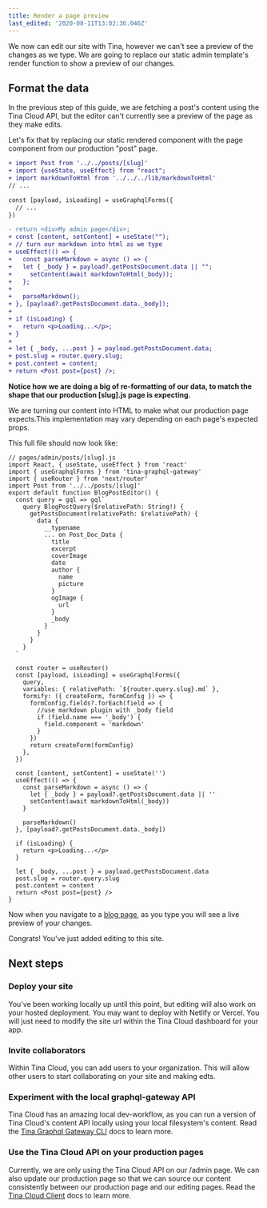 ```yaml
---
title: Render a page preview
last_edited: '2020-08-11T13:02:36.046Z'
---
```


We now can edit our site with Tina, however we can't see a preview of the changes as we type.
We are going to replace our static admin template's render function to show a preview of our changes.

## Format the data

In the previous step of this guide, we are fetching a post's content using the Tina Cloud API, but the editor can't currently see a preview of the page as they make edits.

Let's fix that by replacing our static rendered component with the page component from our production "post" page.

```diff
+ import Post from '../../posts/[slug]'
+ import {useState, useEffect} from "react";
+ import markdownToHtml from '../../../lib/markdownToHtml'
// ...

const [payload, isLoading] = useGraphqlForms({
  // ...
})

- return <div>My admin page</div>;
+ const [content, setContent] = useState("");
+ // turn our markdown into html as we type
+ useEffect(() => {
+   const parseMarkdown = async () => {
+   let { _body } = payload?.getPostsDocument.data || "";
+     setContent(await markdownToHtml(_body));
+   };
+
+   parseMarkdown();
+ }, [payload?.getPostsDocument.data._body]);
+
+ if (isLoading) {
+   return <p>Loading...</p>;
+ }
+
+ let { _body, ...post } = payload.getPostsDocument.data;
+ post.slug = router.query.slug;
+ post.content = content;
+ return <Post post={post} />;
```

**Notice how we are doing a big of re-formatting of our data, to match the shape that our production [slug].js page is expecting.**

We are turning our content into HTML to make what our production page expects.This implementation may vary depending on each page's expected props.

This full file should now look like:

```jsx,copy
// pages/admin/posts/[slug].js
import React, { useState, useEffect } from 'react'
import { useGraphqlForms } from 'tina-graphql-gateway'
import { useRouter } from 'next/router'
import Post from '../../posts/[slug]'
export default function BlogPostEditor() {
  const query = gql => gql`
    query BlogPostQuery($relativePath: String!) {
      getPostsDocument(relativePath: $relativePath) {
        data {
          __typename
          ... on Post_Doc_Data {
            title
            excerpt
            coverImage
            date
            author {
              name
              picture
            }
            ogImage {
              url
            }
            _body
          }
        }
      }
    }
  `

  const router = useRouter()
  const [payload, isLoading] = useGraphqlForms({
    query,
    variables: { relativePath: `${router.query.slug}.md` },
    formify: ({ createForm, formConfig }) => {
      formConfig.fields?.forEach(field => {
        //use markdown plugin with _body field
        if (field.name === '_body') {
          field.component = 'markdown'
        }
      })
      return createForm(formConfig)
    },
  })

  const [content, setContent] = useState('')
  useEffect(() => {
    const parseMarkdown = async () => {
      let { _body } = payload?.getPostsDocument.data || ''
      setContent(await markdownToHtml(_body))
    }

    parseMarkdown()
  }, [payload?.getPostsDocument.data._body])

  if (isLoading) {
    return <p>Loading...</p>
  }

  let { _body, ...post } = payload.getPostsDocument.data
  post.slug = router.query.slug
  post.content = content
  return <Post post={post} />
}
```

Now when you navigate to a [blog page](http://localhost:3000/admin/posts/hello-world), as you type you will see a live preview of your changes.

Congrats! You've just added editing to this site.

## Next steps

### Deploy your site

You've been working locally up until this point, but editing will also work on your hosted deployment. You may want to deploy with Netlify or Vercel. You will just need to modify the site url within the Tina Cloud dashboard for your app.

### Invite collaborators

Within Tina Cloud, you can add users to your organization. This will allow other users to start collaborating on your site and making edts.

### Experiment with the local graphql-gateway API

Tina Cloud has an amazing local dev-workflow, as you can run a version of Tina Cloud's content API locally using your local filesystem's content. Read the [Tina Graphql Gateway CLI](https://tinacms-site-next-git-tina-cloud-docs-tinacms.vercel.app/docs/tina-cloud/cli/) docs to learn more.

### Use the Tina Cloud API on your production pages

Currently, we are only using the Tina Cloud API on our /admin page. We can also update our production page so that we can source our content consistently between our production page and our editing pages. Read the [Tina Cloud Client](https://tinacms-site-next-git-tina-cloud-docs-tinacms.vercel.app/docs/tina-cloud/client/) docs to learn more.
